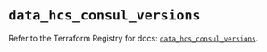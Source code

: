# `data_hcs_consul_versions`

Refer to the Terraform Registry for docs: [`data_hcs_consul_versions`](https://registry.terraform.io/providers/hashicorp/hcs/0.5.1/docs/data-sources/consul_versions).
